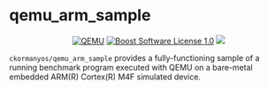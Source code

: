qemu_arm_sample
==================

<p align="center">
    <a href="https://github.com/ckormanyos/qemu_arm_sample/actions">
        <img src="https://github.com/ckormanyos/qemu_arm_sample/actions/workflows/qemu_arm_sample.yml/badge.svg" alt="QEMU"></a>
    <a href="https://github.com/ckormanyos/qemu_arm_sample/blob/master/LICENSE">
        <img src="https://img.shields.io/badge/license-BSL%201.0-blue.svg" alt="Boost Software License 1.0"></a>
    <a href="https://godbolt.org/z/5hz363exa" alt="godbolt">
        <img src="https://img.shields.io/badge/try%20it%20on-godbolt-green" /></a>
</p>

`ckormanyos/qemu_arm_sample` provides a fully-functioning sample
of a running benchmark program executed with QEMU on a bare-metal
embedded ARM(R) Cortex(R) M4F simulated device.
